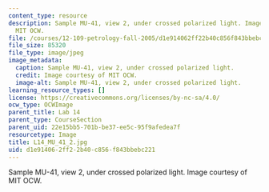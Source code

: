 ```yaml
---
content_type: resource
description: Sample MU-41, view 2, under crossed polarized light. Image courtesy of
  MIT OCW.
file: /courses/12-109-petrology-fall-2005/d1e914062ff22b40c856f843bbebc221_L14_MU_41_2.jpg
file_size: 85320
file_type: image/jpeg
image_metadata:
  caption: Sample MU-41, view 2, under crossed polarized light.
  credit: Image courtesy of MIT OCW.
  image-alt: Sample MU-41, view 2, under crossed polarized light.
learning_resource_types: []
license: https://creativecommons.org/licenses/by-nc-sa/4.0/
ocw_type: OCWImage
parent_title: Lab 14
parent_type: CourseSection
parent_uid: 22e15bb5-701b-be37-ee5c-95f9afedea7f
resourcetype: Image
title: L14_MU_41_2.jpg
uid: d1e91406-2ff2-2b40-c856-f843bbebc221
---
```

Sample MU-41, view 2, under crossed polarized light. Image courtesy of MIT OCW.
